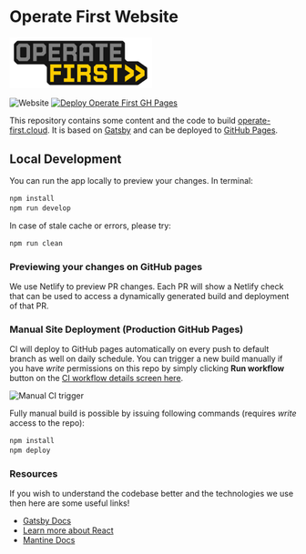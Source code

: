 # Operate First Website
<img src="src/assets/opf-logo.png" width="250"/>

![Website](https://img.shields.io/website?url=https%3A%2F%2Fwww.operate-first.cloud%2F)
[![Deploy Operate First GH Pages](https://github.com/operate-first/operate-first.github.io/actions/workflows/build_job.yaml/badge.svg)](https://github.com/operate-first/operate-first.github.io/actions/workflows/build_job.yaml)

This repository contains some content and the code to build [operate-first.cloud](https://www.operate-first.cloud/). It is based on [Gatsby](https://www.gatsbyjs.com/) and can be deployed to [GitHub Pages](https://pages.github.com/).

## Local Development

You can run the app locally to preview your changes.
In terminal:

```sh
npm install
npm run develop
```

In case of stale cache or errors, please try:

```sh
npm run clean
```

### Previewing your changes on GitHub pages

We use Netlify to preview PR changes. Each PR will show a Netlify check that can be used to access a dynamically generated build and deployment of that PR.

### Manual Site Deployment (Production GitHub Pages)

CI will deploy to GitHub pages automatically on every push to default branch as well on daily schedule. You can trigger a new build manually if you have _write_ permissions on this repo by simply clicking **Run workflow** button on the [CI workflow details screen here](https://github.com/operate-first/operate-first.github.io/actions/workflows/build_job.yaml).

![Manual CI trigger](misc/manual_ci_trigger.png)

Fully manual build is possible by issuing following commands (requires _write_ access to the repo):

```sh
npm install
npm deploy
```

### Resources
If you wish to understand the codebase better and the technologies we use then here are some useful links!
- [Gatsby Docs](https://www.gatsbyjs.com/docs)
- [Learn more about React](https://beta.reactjs.org/)
- [Mantine Docs](https://mantine.dev/getting-started/)
